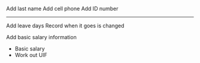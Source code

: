 
<!-- Hook up a database of some kind.


Add hero (basics)
- First name
- Last name  

Edit hero (basics)
- First name
- Last name  

Home page 
- Show heroes
- All a new hero to be added -->


Add last name 
Add cell phone
Add ID number

---------------------------

Add leave days
Record when it goes is changed

Add basic salary information
- Basic salary
- Work out UIF


